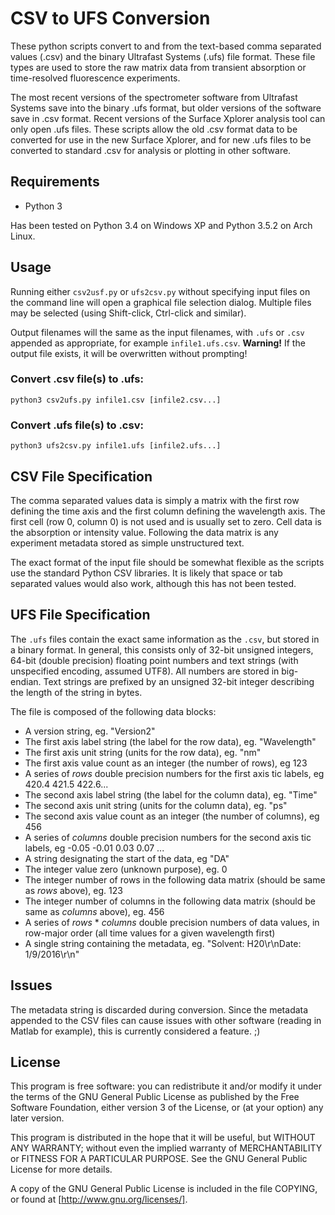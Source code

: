 # CSV to UFS Conversion

These python scripts convert to and from the text-based comma separated values (.csv) and the binary Ultrafast Systems (.ufs) file format.
These file types are used to store the raw matrix data from transient absorption or time-resolved fluorescence experiments.

The most recent versions of the spectrometer software from Ultrafast Systems save into the binary .ufs format, but older versions of the software save in .csv format. Recent versions of the Surface Xplorer analysis tool can only open .ufs files. These scripts allow the old .csv format data to be converted for use in the new Surface Xplorer, and for new .ufs files to be converted to standard .csv for analysis or plotting in other software.

## Requirements

+ Python 3

Has been tested on Python 3.4 on Windows XP and Python 3.5.2 on Arch Linux.

## Usage

Running either `csv2usf.py` or `ufs2csv.py` without specifying input files on the command line will open a graphical file selection dialog.
Multiple files may be selected (using Shift-click, Ctrl-click and similar).

Output filenames will the same as the input filenames, with `.ufs` or `.csv` appended as appropriate, for example `infile1.ufs.csv`. 
   **Warning!** If the output file exists, it will be overwritten without prompting!

### Convert .csv file(s) to .ufs:

`python3 csv2ufs.py infile1.csv [infile2.csv...]`

### Convert .ufs file(s) to .csv:

`python3 ufs2csv.py infile1.ufs [infile2.ufs...]`

## CSV File Specification

The comma separated values data is simply a matrix with the first row defining the time axis and the first column defining the wavelength axis. The first cell (row 0, column 0) is not used and is usually set to zero. Cell data is the absorption or intensity value. Following the data matrix is any experiment metadata stored as simple unstructured text.

The exact format of the input file should be somewhat flexible as the scripts use the standard Python CSV libraries. It is likely that space or tab separated values would also work, although this has not been tested.  

## UFS File Specification

The `.ufs` files contain the exact same information as the `.csv`, but stored in a binary format. In general, this consists only of 32-bit unsigned integers, 64-bit (double precision) floating point numbers and text strings (with unspecified encoding, assumed UTF8). All numbers are stored in big-endian. Text strings are prefixed by an unsigned 32-bit integer describing the length of the string in bytes.

The file is composed of the following data blocks:

+ A version string, eg. "Version2"
+ The first axis label string (the label for the row data), eg. "Wavelength"
+ The first axis unit string (units for the row data), eg. "nm"
+ The first axis value count as an integer (the number of rows), eg 123
+ A series of _rows_ double precision numbers for the first axis tic labels, eg 420.4 421.5 422.6...
+ The second axis label string (the label for the column data), eg. "Time"
+ The second axis unit string (units for the column data), eg. "ps"
+ The second axis value count as an integer (the number of columns), eg 456
+ A series of _columns_ double precision numbers for the second axis tic labels, eg -0.05 -0.01 0.03 0.07 ...
+ A string designating the start of the data, eg "DA"
+ The integer value zero (unknown purpose), eg. 0
+ The integer number of rows in the following data matrix (should be same as _rows_ above), eg. 123
+ The integer number of columns in the following data matrix (should be same as _columns_ above), eg. 456
+ A series of _rows_ * _columns_ double precision numbers of data values, in row-major order (all time values for a given wavelength first)
+ A single string containing the metadata, eg. "Solvent: H20\r\nDate: 1/9/2016\r\n"

## Issues

The metadata string is discarded during conversion. Since the metadata appended to the CSV files can cause issues with other software (reading in Matlab for example), this is currently considered a feature. ;)

## License

This program is free software: you can redistribute it and/or modify it under the terms of the GNU General Public License as published by the Free Software Foundation, either version 3 of the License, or (at your option) any later version.

This program is distributed in the hope that it will be useful, but WITHOUT ANY WARRANTY; without even the implied warranty of MERCHANTABILITY or FITNESS FOR A PARTICULAR PURPOSE.  See the GNU General Public License for more details.

A copy of the GNU General Public License is included in the file COPYING, or found at [http://www.gnu.org/licenses/].
